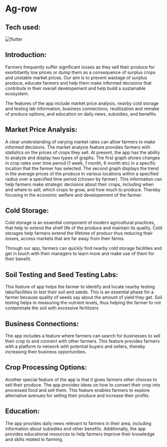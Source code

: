 # Ag-row

## Tech used: 
![flutter](https://user-images.githubusercontent.com/89147145/225720130-8eef0ec5-6581-413a-9e72-e8a48c6b3e1b.png)


## Introduction:
Farmers frequently suffer significant losses as they sell their produce 
for exorbitantly low prices or dump them as a consequence of surplus crops 
and unstable market prices.  Our aim is to prevent wastage of surplus produce, educate 
farmers and help them make informed decisions that contribute in their overall developement
and help build a sustainable ecosystem. 

The features of the app include market price analysis, nearby cold storage and testing lab information, 
business connections, reutilization and remake of produce options, and education on daily news, subsidies, and benefits.

## Market Price Analysis:

A clear understanding of varying market rates can allow farmers to make informed decisions. 
The market analysis feature provides farmers with statistics on the prices 
of crops they sell. 
At present, the app has the ability to analyze and display two types of graphs.
The first graph shows changes in crop rates over time period (1 week, 1 month, 6 month etc) in a specific location that the farmer has selected.
The second graph displays the trend in the average prices of the produce in various locations within a specified radius over a specified time period (chosen by farmer).
This information can help farmers make strategic decisions about  their crops, including when and where to sell, which crops to grow, and how much to produce. Thereby
focusing in the economic welfare and developement of the farmer. 

## Cold Storage:

Cold storage is an essential component of modern agricultural practices, 
that help to extend the shelf life of the produce and maintain its quality.
Cold storages help farmers extend the lifetime of producr thus reducing their losses, 
access markets that are far away from their farms.

Through our app, farmers can quickly find nearby cold storage facilities and get in touch with their managers to learn more and make use 
of them for their benefit.

## Soil Testing and Seed Testing Labs:
This feature of app helps the farmer to identify and locate nearby
testing labs/facilities to test their soil and seeds.
This is an essential phase for a farmer because quality of seeds say about
the amount of yield they get. Soil testing helps in measuring the nutrient
levels, thus helping the farmer to not contaminate the soil
with excessive fertilizers

## Business Connections:
The app includes a feature where farmers can search for businesses to sell their crop to and 
connect with other farmers. This feature provides farmers with a platform to network with potential 
buyers and sellers, thereby increasing their business opportunities.

## Crop Processing Options:
Another special feature of the app is that it gives farmers other choices to sell their produce. 
The app provides ideas on how to convert their crop into processed food and sell them. This feature 
enables farmers to explore alternative avenues for selling their produce and increase their profits.

## Education:
The app provides daily news relevant to farmers in their area, including information about subsidies 
and other benefits. Additionally, the app provides educational resources to help farmers improve 
their knowledge and skills related to farming.

